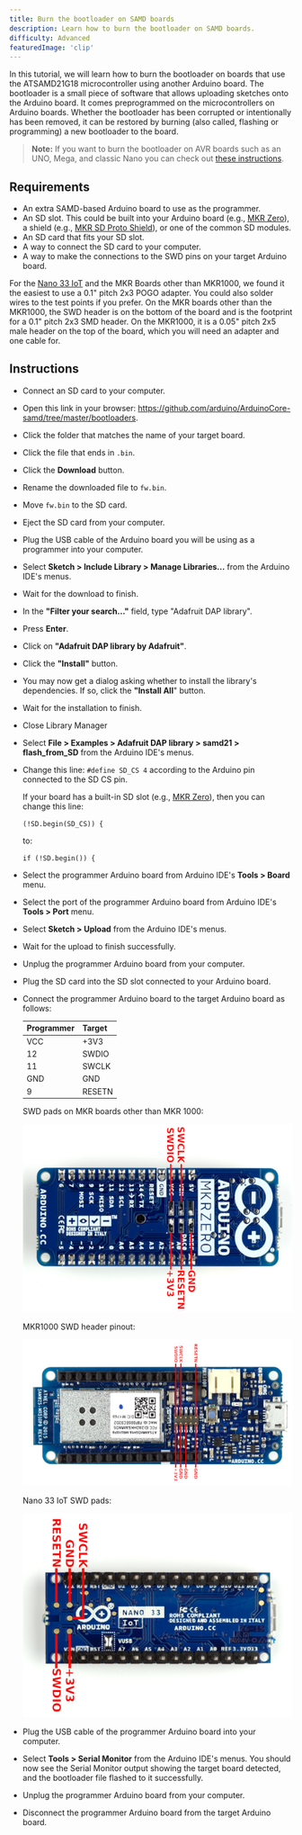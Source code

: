 ```yaml
---
title: Burn the bootloader on SAMD boards
description: Learn how to burn the bootloader on SAMD boards.
difficulty: Advanced
featuredImage: 'clip'
---
```


In this tutorial, we will learn how to burn the bootloader on boards that use the ATSAMD21G18 microcontroller using another Arduino board. The bootloader is a small piece of software that allows uploading sketches onto the Arduino board. It comes preprogrammed on the microcontrollers on Arduino boards. Whether the bootloader has been corrupted or intentionally has been removed, it can be restored by burning (also called, flashing or programming) a new bootloader to the board.

>**Note:** If you want to burn the bootloader on AVR boards such as an UNO, Mega, and classic Nano you can check out [these instructions](https://support.arduino.cc/hc/en-us/articles/4841602539164-Burn-the-bootloader-on-UNO-Mega-and-classic-Nano-using-another-Arduino).

## Requirements
- An extra SAMD-based Arduino board to use as the programmer.
- An SD slot. This could be built into your Arduino board (e.g., [MKR Zero](https://store.arduino.cc/products/arduino-mkr-zero-i2s-bus-sd-for-sound-music-digital-audio-data?_gl=1%2A17dcyg9%2A_ga%2AMjEyMzQ2MjgwOC4xNjY1NjUyNTY3%2A_ga_NEXN8H46L5%2AMTY3MTYyNzMzMS4xNjEuMS4xNjcxNjI5ODA2LjAuMC4w)), a shield (e.g., [MKR SD Proto Shield](https://store.arduino.cc/products/mkr-sd-proto-shield?_gl=1%2A1xs1eol%2A_ga%2AMjEyMzQ2MjgwOC4xNjY1NjUyNTY3%2A_ga_NEXN8H46L5%2AMTY3MTYyNzMzMS4xNjEuMS4xNjcxNjMwMzgxLjAuMC4w)), or one of the common SD modules.
- An SD card that fits your SD slot.
- A way to connect the SD card to your computer.
- A way to make the connections to the SWD pins on your target Arduino board.

For the [Nano 33 IoT](https://store.arduino.cc/products/arduino-nano-33-iot?_gl=1%2A80ta1j%2A_ga%2AMjEyMzQ2MjgwOC4xNjY1NjUyNTY3%2A_ga_NEXN8H46L5%2AMTY3MTYyNzMzMS4xNjEuMS4xNjcxNjMwNDIwLjAuMC4w) and the MKR Boards other than MKR1000, we found it the easiest to use a 0.1" pitch 2x3 POGO adapter. You could also solder wires to the test points if you prefer. On the MKR boards other than the MKR1000, the SWD header is on the bottom of the board and is the footprint for a 0.1" pitch 2x3 SMD header. On the MKR1000, it is a 0.05" pitch 2x5 male header on the top of the board, which you will need an adapter and one cable for.

## Instructions
- Connect an SD card to your computer.
- Open this link in your browser: https://github.com/arduino/ArduinoCore-samd/tree/master/bootloaders.
- Click the folder that matches the name of your target board.
- Click the file that ends in ```.bin```.
- Click the **Download** button.
- Rename the downloaded file to ```fw.bin```.
- Move ```fw.bin``` to the SD card.
- Eject the SD card from your computer.
- Plug the USB cable of the Arduino board you will be using as a programmer into your computer.
- Select **Sketch > Include Library > Manage Libraries...** from the Arduino IDE's menus.
- Wait for the download to finish.
- In the **"Filter your search..."** field, type "Adafruit DAP library".
- Press **Enter**.
- Click on **"Adafruit DAP library by Adafruit"**.
- Click the **"Install"** button.
- You may now get a dialog asking whether to install the library's dependencies. If so, click the **"Install All**" button.
- Wait for the installation to finish.
- Close Library Manager
- Select **File > Examples > Adafruit DAP library > samd21 > flash_from_SD** from the Arduino IDE's menus.
- Change this line: ```#define SD_CS 4``` according to the Arduino pin connected to the SD CS pin. 

    If your board has a built-in SD slot (e.g., [MKR Zero](https://store.arduino.cc/products/arduino-mkr-zero-i2s-bus-sd-for-sound-music-digital-audio-data)), then you can change this line:

    ```
    (!SD.begin(SD_CS)) { 
    ```

    to:

    ```
    if (!SD.begin()) {
    ```

- Select the programmer Arduino board from Arduino IDE's **Tools > Board** menu.
- Select the port of the programmer Arduino board from Arduino IDE's **Tools > Port** menu.
- Select **Sketch > Upload** from the Arduino IDE's menus.
- Wait for the upload to finish successfully.
- Unplug the programmer Arduino board from your computer.
- Plug the SD card into the SD slot connected to your Arduino board.
- Connect the programmer Arduino board to the target Arduino board as follows:

    | Programmer  | Target      |
    | ----------- | ----------- |
    | VCC         | +3V3        |
    | 12          | SWDIO       |
    | 11          | SWCLK       |
    | GND         | GND         |
    | 9           | RESETN      |

    SWD pads on MKR boards other than MKR 1000:

    ![](assets/SWDpadsMKR1000.png)

    MKR1000 SWD header pinout:

    ![](assets/SWDMKR1000header.png)

    Nano 33 IoT SWD pads:

    ![](assets/SWDpadsNano33IoT.png)

- Plug the USB cable of the programmer Arduino board into your computer.
- Select **Tools > Serial Monitor** from the Arduino IDE's menus. You should now see the Serial Monitor output showing the target board detected, and the bootloader file flashed to it successfully.
- Unplug the programmer Arduino board from your computer.
- Disconnect the programmer Arduino board from the target Arduino board.
